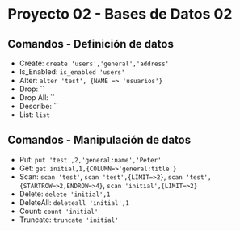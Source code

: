 # Proyecto 02 - Bases de Datos 02

## Comandos - Definición de datos
- Create: `create 'users','general','address'`
- Is_Enabled: `is_enabled 'users'`
- Alter: `alter 'test', {NAME => 'usuarios'}`
- Drop: ``
- Drop All: ``
- Describe: ``
- List: `list`

## Comandos - Manipulación de datos
- Put: `put 'test',2,'general:name','Peter'`
- Get: `get initial,1,{COLUMN=>'general:title'}`
- Scan: `scan 'test'`, `scan 'test',{LIMIT=>2}`, `scan 'test',{STARTROW=>2,ENDROW=>4}`, `scan 'initial',{LIMIT=>2}`
- Delete: `delete 'initial',1`
- DeleteAll: `deleteall 'initial',1`
- Count: `count 'initial'`
- Truncate: `truncate 'initial'`